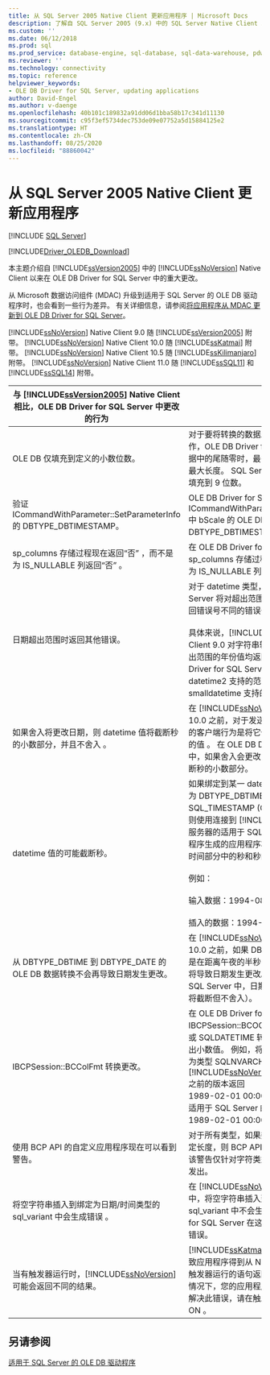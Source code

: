 ```yaml
---
title: 从 SQL Server 2005 Native Client 更新应用程序 | Microsoft Docs
description: 了解自 SQL Server 2005 (9.x) 中的 SQL Server Native Client 以来在 OLE DB Driver for SQL Server 中的重大更改。
ms.custom: ''
ms.date: 06/12/2018
ms.prod: sql
ms.prod_service: database-engine, sql-database, sql-data-warehouse, pdw
ms.reviewer: ''
ms.technology: connectivity
ms.topic: reference
helpviewer_keywords:
- OLE DB Driver for SQL Server, updating applications
author: David-Engel
ms.author: v-daenge
ms.openlocfilehash: 40b101c189832a91dd06d1bba58b17c341d11130
ms.sourcegitcommit: c95f3ef5734dec753de09e07752a5d15884125e2
ms.translationtype: HT
ms.contentlocale: zh-CN
ms.lasthandoff: 08/25/2020
ms.locfileid: "88860042"
---
```

# <a name="updating-applications-from-sql-server-2005-native-client"></a>从 SQL Server 2005 Native Client 更新应用程序
[!INCLUDE [SQL Server](../../../includes/applies-to-version/sql-asdb-asdbmi-asa-pdw.md)]

[!INCLUDE[Driver_OLEDB_Download](../../../includes/driver_oledb_download.md)]

  本主题介绍自 [!INCLUDE[ssVersion2005](../../../includes/ssversion2005-md.md)] 中的 [!INCLUDE[ssNoVersion](../../../includes/ssnoversion-md.md)] Native Client 以来在 OLE DB Driver for SQL Server 中的重大更改。  

 从 Microsoft 数据访问组件 (MDAC) 升级到适用于 SQL Server 的 OLE DB 驱动程序时，也会看到一些行为差异。 有关详细信息，请参阅[将应用程序从 MDAC 更新到 OLE DB Driver for SQL Server](../../oledb/applications/updating-an-application-to-oledb-driver-for-sql-server-from-mdac.md)。  

 [!INCLUDE[ssNoVersion](../../../includes/ssnoversion-md.md)] Native Client 9.0 随 [!INCLUDE[ssVersion2005](../../../includes/ssversion2005-md.md)] 附带。 [!INCLUDE[ssNoVersion](../../../includes/ssnoversion-md.md)] Native Client 10.0 随 [!INCLUDE[ssKatmai](../../../includes/sskatmai-md.md)] 附带。  [!INCLUDE[ssNoVersion](../../../includes/ssnoversion-md.md)] Native Client 10.5 随 [!INCLUDE[ssKilimanjaro](../../../includes/sskilimanjaro-md.md)] 附带。 [!INCLUDE[ssNoVersion](../../../includes/ssnoversion-md.md)] Native Client 11.0 随 [!INCLUDE[ssSQL11](../../../includes/sssql11-md.md)] 和 [!INCLUDE[ssSQL14](../../../includes/sssql14-md.md)] 附带。  

|与 [!INCLUDE[ssVersion2005](../../../includes/ssversion2005-md.md)] Native Client 相比，OLE DB Driver for SQL Server 中更改的行为|说明|  
|------------------------------------------------------------------------------------|-----------------|  
|OLE DB 仅填充到定义的小数位数。|对于要将转换的数据发送到服务器的转换操作，OLE DB Driver for SQL Server 在填充数据中的尾随零时，最多仅填充到 datetime  值的最大长度。 SQL Server Native Client 9.0 则填充到 9 位数。|  
|验证 ICommandWithParameter::SetParameterInfo 的 DBTYPE_DBTIMESTAMP。|OLE DB Driver for SQL Server 实现了 ICommandWithParameter::SetParameterInfo 中 bScale  的 OLE DB 要求，设置为 DBTYPE_DBTIMESTAMP 的分数秒精度。|  
|sp_columns  存储过程现在返回“否”  ，而不是为 IS_NULLABLE 列返回“否”  。|在 OLE DB Driver for SQL Server 中，sp_columns  存储过程现在返回“否”  ，而不是为 IS_NULLABLE 列返回“否”  。|  
|日期超出范围时返回其他错误。|对于 datetime  类型，OLE DB Driver for SQL Server 将对超出范围的日期返回与更早版本返回错误号不同的错误号。<br /><br /> 具体来说，[!INCLUDE[ssNoVersion](../../../includes/ssnoversion-md.md)] Native Client 9.0 对字符串转换到 datetime  时所有超出范围的年份值均返回 22007；而 OLE DB Driver for SQL Server 则在日期处于 datetime2  支持的范围但不处于 datetime  或 smalldatetime  支持的范围时返回 22008。|  
|如果舍入将更改日期，则 datetime 值将截断秒的小数部分，并且不舍入  。|在 [!INCLUDE[ssNoVersion](../../../includes/ssnoversion-md.md)] Native Client 10.0 之前，对于发送到服务器的 datetime 值的客户端行为是将它们舍入到最接近 1/300 秒的值  。 在 OLE DB Driver for SQL Server 中，如果舍入会更改日期，则该方案会导致截断秒的小数部分。|  
|datetime  值的可能截断秒。|如果绑定到某一 datetime 列并且其类型标识符为 DBTYPE_DBTIMESTAMP (OLE DB) 或 SQL_TIMESTAMP (ODBC)、小数位数为 0，则使用连接到 [!INCLUDE[ssNoVersion](../../../includes/ssnoversion-md.md)] 2005 服务器的适用于 SQL Server 的 OLE DB 驱动程序生成的应用程序将截断要发送到服务器的时间部分中的秒和秒的小数部分。<br /><br /> 例如：<br /><br /> 输入数据：1994-08-21 21:21:36.000<br /><br /> 插入的数据：1994-08-21 21:21:00.000|  
|从 DBTYPE_DBTIME 到 DBTYPE_DATE 的 OLE DB 数据转换不会再导致日期发生更改。|在 [!INCLUDE[ssNoVersion](../../../includes/ssnoversion-md.md)] Native Client 10.0 之前，如果 DBTYPE_DATE 的时间部分是在距离午夜的半秒内，则 OLE DB 转换代码将导致日期发生更改。 在 OLE DB Driver for SQL Server 中，日期不会更改（秒的小数部分将截断但不舍入）。|  
|IBCPSession::BCColFmt 转换更改。|在 OLE DB Driver for SQL Server 中，使用 IBCPSession::BCOColFmt 将 SQLDATETIME 或 SQLDATETIME 转换为字符串类型时，将导出小数值。 例如，将类型 SQLDATETIME 转换为类型 SQLNVARCHARMAX 时，[!INCLUDE[ssNoVersion](../../../includes/ssnoversion-md.md)] Native Client 10.0 之前的版本返回<br /> 1989-02-01 00:00:00。<br />适用于 SQL Server 的 OLE DB 驱动程序返回 <br />1989-02-01 00:00:00.0000000。|  
|使用 BCP API 的自定义应用程序现在可以看到警告。|对于所有类型，如果数据长度超过某字段的指定长度，则 BCP API 将生成警告消息。 以前，该警告仅针对字符类型，而不会针对所有类型发出。|  
|将空字符串插入到绑定为日期/时间类型的 sql_variant 中会生成错误  。|在 [!INCLUDE[ssNoVersion](../../../includes/ssnoversion-md.md)] Native Client 9.0 中，将空字符串插入到绑定为日期/时间类型的 sql_variant 中不会生成错误  。 OLE DB Driver for SQL Server 在这种情况下则会正确地生成错误。|  
|当有触发器运行时，[!INCLUDE[ssNoVersion](../../../includes/ssnoversion-md.md)] 可能会返回不同的结果。|[!INCLUDE[ssKatmai](../../../includes/sskatmai-md.md)] 中引入的变化可能会导致应用程序得到从 NOCOUNT OFF 有效时导致触发器运行的语句返回的不同的结果  。 在这种情况下，您的应用程序可能会生成错误。 若要解决此错误，请在触发器中设置 NOCOUNT ON  。|  

## <a name="see-also"></a>另请参阅   
 [适用于 SQL Server 的 OLE DB 驱动程序](../../oledb/oledb-driver-for-sql-server.md)
